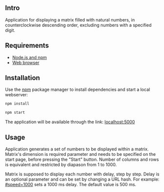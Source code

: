 ## Intro

Application for displaying a matrix filled with natural numbers, 
in counterclockwise descending order, 
excluding numbers with a specified digit.

## Requirements
* [Node.js and npm](https://nodejs.org/en/download/)
* [Web browser](https://www.google.com/chrome/)

## Installation

Use the [npm](https://www.npmjs.com) package manager to install dependencies and start a local webserver:

```bash
npm install
```

```bash
npm start
```

The application will be available through the link: [localhost:5000](http://localhost:5000)

## Usage

Application generates a set of numbers to be displayed within a matrix. 
Matrix's dimension is required parameter and needs to be specified on the start page, before pressing the "Start" button.
Number of columns and rows is equivalent and restricted by diapason from 1 to 1000.
    
Matrix is supposed to display each number with delay, step by step. 
Delay is an optional parameter and can be set by changing a URL hash. 
For example: [#speed=1000]() sets a 1000 ms delay.
The default value is 500 ms. 
